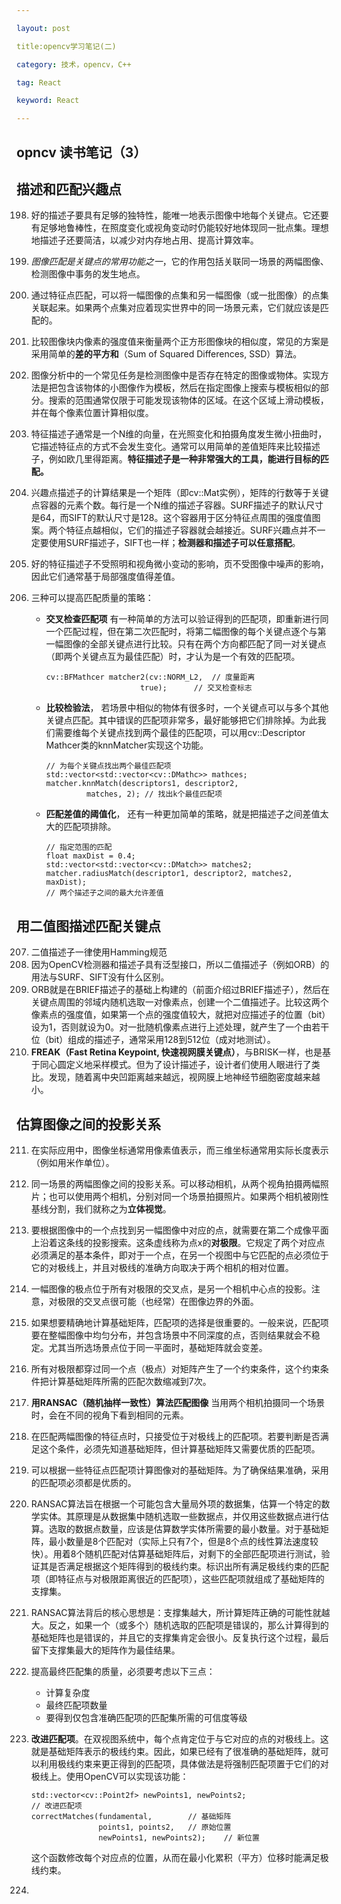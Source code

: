 ```yaml
---

layout: post

title:opencv学习笔记(二)

category: 技术，opencv，C++

tag: React

keyword: React

---
```


## opncv 读书笔记（3）

## 描述和匹配兴趣点

198. 好的描述子要具有足够的独特性，能唯一地表示图像中地每个关键点。它还要有足够地鲁棒性，在照度变化或视角变动时仍能较好地体现同一批点集。理想地描述子还要简洁，以减少对内存地占用、提高计算效率。

199. *图像匹配是关键点的常用功能之一*，它的作用包括关联同一场景的两幅图像、检测图像中事务的发生地点。

200. 通过特征点匹配，可以将一幅图像的点集和另一幅图像（或一批图像）的点集关联起来。如果两个点集对应着现实世界中的同一场景元素，它们就应该是匹配的。

201. 比较图像块内像素的强度值来衡量两个正方形图像块的相似度，常见的方案是采用简单的**差的平方和**（Sum of Squared Differences, SSD）算法。

202. 图像分析中的一个常见任务是检测图像中是否存在特定的图像或物体。实现方法是把包含该物体的小图像作为模板，然后在指定图像上搜索与模板相似的部分。搜索的范围通常仅限于可能发现该物体的区域。在这个区域上滑动模板，并在每个像素位置计算相似度。

203. 特征描述子通常是一个N维的向量，在光照变化和拍摄角度发生微小扭曲时，它描述特征点的方式不会发生变化。通常可以用简单的差值矩阵来比较描述子，例如欧几里得距离。**特征描述子是一种非常强大的工具，能进行目标的匹配。**

204. 兴趣点描述子的计算结果是一个矩阵（即cv::Mat实例），矩阵的行数等于关键点容器的元素个数。每行是一个N维的描述子容器。SURF描述子的默认尺寸是64，而SIFT的默认尺寸是128。这个容器用于区分特征点周围的强度值图案。两个特征点越相似，它们的描述子容器就会越接近。SURF兴趣点并不一定要使用SURF描述子，SIFT也一样；**检测器和描述子可以任意搭配**。

205. 好的特征描述子不受照明和视角微小变动的影响，页不受图像中噪声的影响，因此它们通常基于局部强度值得差值。

206. 三种可以提高匹配质量的策略：

     + **交叉检查匹配项** 有一种简单的方法可以验证得到的匹配项，即重新进行同一个匹配过程，但在第二次匹配时，将第二幅图像的每个关键点逐个与第一幅图像的全部关键点进行比较。只有在两个方向都匹配了同一对关键点（即两个关键点互为最佳匹配）时，才认为是一个有效的匹配项。

       ```
       cv::BFMathcer matcher2(cv::NORM_L2,	// 度量距离 
       						true);		// 交叉检查标志
       ```

     + **比较检验法**， 若场景中相似的物体有很多时，一个关键点可以与多个其他关键点匹配。其中错误的匹配项非常多，最好能够把它们排除掉。为此我们需要维每个关键点找到两个最佳的匹配项，可以用cv::Descriptor Mathcer类的knnMatcher实现这个功能。

       ```
       // 为每个关键点找出两个最佳匹配项 
       std::vector<std::vector<cv::DMathc>> mathces;
       matcher.knnMatch(descriptors1, descriptor2,
       			matches, 2); // 找出k个最佳匹配项
       ```

     + **匹配差值的阈值化**， 还有一种更加简单的策略，就是把描述子之间差值太大的匹配项排除。

       ```
       // 指定范围的匹配
       float maxDist = 0.4;
       std::vector<std::vector<cv::DMatch>> matches2;
       matcher.radiusMatch(descriptor1, descriptor2, matches2, maxDist);
       // 两个描述子之间的最大允许差值
       ```

## 用二值图描述匹配关键点

207. 二值描述子一律使用Hamming规范
208. 因为OpenCV检测器和描述子具有泛型接口，所以二值描述子（例如ORB）的用法与SURF、SIFT没有什么区别。
209. ORB就是在BRIEF描述子的基础上构建的（前面介绍过BRIEF描述子），然后在关键点周围的邻域内随机选取一对像素点，创建一个二值描述子。比较这两个像素点的强度值，如果第一个点的强度值较大，就把对应描述子的位置（bit）设为1，否则就设为0。对一批随机像素点进行上述处理，就产生了一个由若干位（bit）组成的描述子，通常采用128到512位（成对地测试）。
210. **FREAK（Fast Retina Keypoint, 快速视网膜关键点）**，与BRISK一样，也是基于同心圆定义地采样模式。但为了设计描述子，设计者们使用人眼进行了类比。发现，随着离中央凹距离越来越远，视网膜上地神经节细胞密度越来越小。

## 估算图像之间的投影关系

211. 在实际应用中，图像坐标通常用像素值表示，而三维坐标通常用实际长度表示（例如用米作单位）。
212. 同一场景的两幅图像之间的投影关系。可以移动相机，从两个视角拍摄两幅照片；也可以使用两个相机，分别对同一个场景拍摄照片。如果两个相机被刚性基线分割，我们就称之为**立体视觉**。
213. 要根据图像中的一个点找到另一幅图像中对应的点，就需要在第二个成像平面上沿着这条线的投影搜索。这条虚线称为点x的**对极限**。它规定了两个对应点必须满足的基本条件，即对于一个点，在另一个视图中与它匹配的点必须位于它的对极线上，并且对极线的准确方向取决于两个相机的相对位置。
214. 一幅图像的极点位于所有对极限的交叉点，是另一个相机中心点的投影。注意，对极限的交叉点很可能（也经常）在图像边界的外面。
215. 如果想要精确地计算基础矩阵，匹配项的选择是很重要的。一般来说，匹配项要在整幅图像中均匀分布，并包含场景中不同深度的点，否则结果就会不稳定。尤其当所选场景点位于同一平面时，基础矩阵就会变差。
216. 所有对极限都穿过同一个点（极点）对矩阵产生了一个约束条件，这个约束条件把计算基础矩阵所需的匹配次数缩减到7次。
217. **用RANSAC（随机抽样一致性）算法匹配图像** 当用两个相机拍摄同一个场景时，会在不同的视角下看到相同的元素。
218. 在匹配两幅图像的特征点时，只接受位于对极线上的匹配项。若要判断是否满足这个条件，必须先知道基础矩阵，但计算基础矩阵又需要优质的匹配项。
219. 可以根据一些特征点匹配项计算图像对的基础矩阵。为了确保结果准确，采用的匹配项必须都是优质的。
220. RANSAC算法旨在根据一个可能包含大量局外项的数据集，估算一个特定的数学实体。其原理是从数据集中随机选取一些数据点，并仅用这些数据点进行估算。选取的数据点数量，应该是估算数学实体所需要的最小数量。对于基础矩阵，最小数量是8个匹配对（实际上只有7个，但是8个点的线性算法速度较快）。用着8个随机匹配对估算基础矩阵后，对剩下的全部匹配项进行测试，验证其是否满足根据这个矩阵得到的极线约束。标识出所有满足极线约束的匹配项（即特征点与对极限距离很近的匹配项），这些匹配项就组成了基础矩阵的支撑集。
221. RANSAC算法背后的核心思想是：支撑集越大，所计算矩阵正确的可能性就越大。反之，如果一个（或多个）随机选取的匹配项是错误的，那么计算得到的基础矩阵也是错误的，并且它的支撑集肯定会很小。反复执行这个过程，最后留下支撑集最大的矩阵作为最佳结果。
222. 提高最终匹配集的质量，必须要考虑以下三点：
     + 计算复杂度
     + 最终匹配项数量
     + 要得到仅包含准确匹配项的匹配集所需的可信度等级

223. **改进匹配项**。在双视图系统中，每个点肯定位于与它对应的点的对极线上。这就是基础矩阵表示的极线约束。因此，如果已经有了很准确的基础矩阵，就可以利用极线约束来更正得到的匹配项，具体做法是将强制匹配项置于它们的对极线上。使用OpenCV可以实现该功能：

     ```
     std::vector<cv::Point2f> newPoints1, newPoints2;
     // 改进匹配项
     correctMatches(fundamental,		// 基础矩阵
     				points1, points2,	// 原始位置
     				newPoints1, newPoints2);	// 新位置
     ```

     这个函数修改每个对应点的位置，从而在最小化累积（平方）位移时能满足极线约束。

224. 



